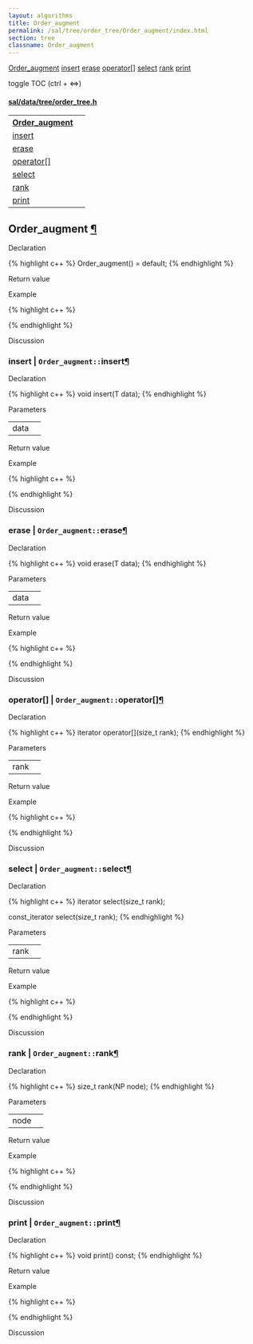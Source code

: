```yaml
---
layout: algorithms
title: Order_augment
permalink: /sal/tree/order_tree/Order_augment/index.html
section: tree
classname: Order_augment
---
```


<div class="toc">
	<a class="toc-link toch2" href="#Order_augment">Order_augment</a>
	<a class="toc-link toch3" href="#insert">insert</a>
	<a class="toc-link toch3" href="#erase">erase</a>
	<a class="toc-link toch3" href="#operator[]">operator[]</a>
	<a class="toc-link toch3" href="#select">select</a>
	<a class="toc-link toch3" href="#rank">rank</a>
	<a class="toc-link toch3" href="#print">print</a>
<p class="toc-caption"></p>
<p class="toc-toggle">toggle TOC (ctrl + &#8660;)</p>
</div><div class="block">
<h4><a href="https://github.com/LemonPi/data/blob/master/tree/order_tree.h">sal/data/tree/order_tree.h</a>
</h4><table class="pretty">
<tr><th><a class="doc-list-name" href="#Order_augment">Order_augment</a></th><th></th></tr>
<tr><td><a class="doc-list-name" href="#insert">insert</a></td><td></td></tr>
<tr><td><a class="doc-list-name" href="#erase">erase</a></td><td></td></tr>
<tr><td><a class="doc-list-name" href="#operator[]">operator[]</a></td><td></td></tr>
<tr><td><a class="doc-list-name" href="#select">select</a></td><td></td></tr>
<tr><td><a class="doc-list-name" href="#rank">rank</a></td><td></td></tr>
<tr><td><a class="doc-list-name" href="#print">print</a></td><td></td></tr>
</table></div>



<h2 class="anchor doc-header">Order_augment <a class="anchor-link" href="#Order_augment" name="Order_augment" title="permalink to section">&para;</a></h2>
<div class="block">

<p class="doc-section">Declaration</p>
{% highlight c++ %}
Order_augment() = default;
{% endhighlight %}
<p class="doc-section">Return value</p>

<p class="doc-section">Example</p>
{% highlight c++ %}

{% endhighlight %}

<p class="doc-section">Discussion</p>
<div>
<p>
	
</p>
</div></div>





<h3 class="anchor doc-header">insert | <code class="qualifier">Order_augment::</code>insert<a class="anchor-link" href="#insert" name="insert" title="permalink to section">&para;</a></h3>
<div class="block">

<p class="doc-section">Declaration</p>
{% highlight c++ %}
void insert(T data);
{% endhighlight %}


<p class="doc-section">Parameters</p>
<table class="pretty">
<tr><td>data</td><td></td></tr>
</table>
<p class="doc-section">Return value</p>

<p class="doc-section">Example</p>
{% highlight c++ %}

{% endhighlight %}

<p class="doc-section">Discussion</p>
<div>
<p>
	
</p>
</div></div>





<h3 class="anchor doc-header">erase | <code class="qualifier">Order_augment::</code>erase<a class="anchor-link" href="#erase" name="erase" title="permalink to section">&para;</a></h3>
<div class="block">

<p class="doc-section">Declaration</p>
{% highlight c++ %}
void erase(T data);
{% endhighlight %}


<p class="doc-section">Parameters</p>
<table class="pretty">
<tr><td>data</td><td></td></tr>
</table>
<p class="doc-section">Return value</p>

<p class="doc-section">Example</p>
{% highlight c++ %}

{% endhighlight %}

<p class="doc-section">Discussion</p>
<div>
<p>
	
</p>
</div></div>





<h3 class="anchor doc-header">operator[] | <code class="qualifier">Order_augment::</code>operator[]<a class="anchor-link" href="#operator[]" name="operator[]" title="permalink to section">&para;</a></h3>
<div class="block">

<p class="doc-section">Declaration</p>
{% highlight c++ %}
iterator operator[](size_t rank);
{% endhighlight %}


<p class="doc-section">Parameters</p>
<table class="pretty">
<tr><td>rank</td><td></td></tr>
</table>
<p class="doc-section">Return value</p>

<p class="doc-section">Example</p>
{% highlight c++ %}

{% endhighlight %}

<p class="doc-section">Discussion</p>
<div>
<p>
	
</p>
</div></div>





<h3 class="anchor doc-header">select | <code class="qualifier">Order_augment::</code>select<a class="anchor-link" href="#select" name="select" title="permalink to section">&para;</a></h3>
<div class="block">

<p class="doc-section">Declaration</p>
{% highlight c++ %}
iterator select(size_t rank);

const_iterator select(size_t rank);
{% endhighlight %}


<p class="doc-section">Parameters</p>
<table class="pretty">
<tr><td>rank</td><td></td></tr>
</table>
<p class="doc-section">Return value</p>

<p class="doc-section">Example</p>
{% highlight c++ %}

{% endhighlight %}

<p class="doc-section">Discussion</p>
<div>
<p>
	
</p>
</div></div>





<h3 class="anchor doc-header">rank | <code class="qualifier">Order_augment::</code>rank<a class="anchor-link" href="#rank" name="rank" title="permalink to section">&para;</a></h3>
<div class="block">

<p class="doc-section">Declaration</p>
{% highlight c++ %}
size_t rank(NP node);
{% endhighlight %}


<p class="doc-section">Parameters</p>
<table class="pretty">
<tr><td>node</td><td></td></tr>
</table>
<p class="doc-section">Return value</p>

<p class="doc-section">Example</p>
{% highlight c++ %}

{% endhighlight %}

<p class="doc-section">Discussion</p>
<div>
<p>
	
</p>
</div></div>





<h3 class="anchor doc-header">print | <code class="qualifier">Order_augment::</code>print<a class="anchor-link" href="#print" name="print" title="permalink to section">&para;</a></h3>
<div class="block">

<p class="doc-section">Declaration</p>
{% highlight c++ %}
void print() const;
{% endhighlight %}
<p class="doc-section">Return value</p>

<p class="doc-section">Example</p>
{% highlight c++ %}

{% endhighlight %}

<p class="doc-section">Discussion</p>
<div>
<p>
	
</p>
</div></div>





